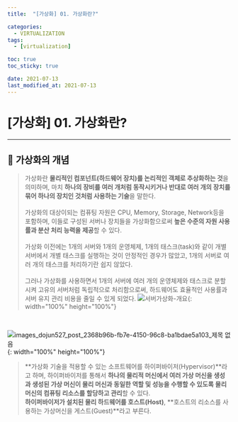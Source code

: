 ```yaml
---
title:  "[가상화] 01. 가상화란?" 

categories:
  - VIRTUALIZATION
tags:
  - [virtualization]

toc: true
toc_sticky: true

date: 2021-07-13
last_modified_at: 2021-07-13
---
```

# [가상화] 01. 가상화란?
---

<style>
table {
    font-size: 12pt;
}
table th:first-of-type {
    width: 5%;
}
table th:nth-of-type(2) {
    width: 15%;
}
table th:nth-of-type(3) {
    width: 50%;
}
table th:nth-of-type(4) {
    width: 30%;
}
</style>

## 🔔 가상화의 개념

> 가상화란 **물리적인 컴포넌트(하드웨어 장치)를 논리적인 객체로 추상화하는 것**을 의미하며, 마치 **하나의 장비를 여러 개처럼 동작시키거나 반대로 여러 개의 장치를 묶어 하나의 장치인 것처럼 사용하는 기술**을 말한다. <br><br>
가상화의 대상이되는 컴퓨팅 자원은 CPU, Memory, Storage, Network등을 포함하며, 이들로 구성된 서버나 장치들을 가상화함으로써 **높은 수준의 자원 사용률과 분산 처리 능력을 제공**할 수 있다. <br><br>
가상화 이전에는 1개의 서버와 1개의 운영체제, 1개의 태스크(task)와 같이 개별 서버에서 개별 태스크를 실행하는 것이 안정적인 경우가 많았고, 1개의 서버로 여러 개의 태스크를 처리하기란 쉽지 않았다. <br><br>
그러나 가상화를 사용하면서 1개의 서버에 여러 개의 운영체제와 태스크로 분할시켜 고유의 서버처럼 독립적으로 처리함으로써, 하드웨어도 효율적인 사용률과 서버 유지 관리 비용을 줄일 수 있게 되었다.
![서버가상화-개요](https://user-images.githubusercontent.com/42735894/222967765-9d369bc1-cce7-42e7-927a-f46b1521e5c4.png){: width="100%" height="100%"}

<br>

![images_dojun527_post_2368b96b-fb7e-4150-96c8-ba1bdae5a103_제목 없음](https://user-images.githubusercontent.com/42735894/222967769-48df3aaa-c68d-4381-b3f0-d2e9c81701af.png){: width="100%" height="100%"}

> **가상화 기술을 적용할 수 있는 소프트웨어를 하이퍼바이저(Hypervisor)**라고 하며, 하이퍼바이저를 통해서 **하나의 물리적 머신에서 여러 가상 머신을 생성과 생성된 가상 머신이 물리 머신과 동일한 역할 및 성능을 수행할 수 있도록 물리 머신의 컴퓨팅 리소스를 할당하고 관리**할 수 있다. <br>
**하이퍼바이저가 설치된 물리 하드웨어를 호스트(Host)**, **호스트의 리소스를 사용하는 가상머신을 게스트(Guest)**라고 부른다.